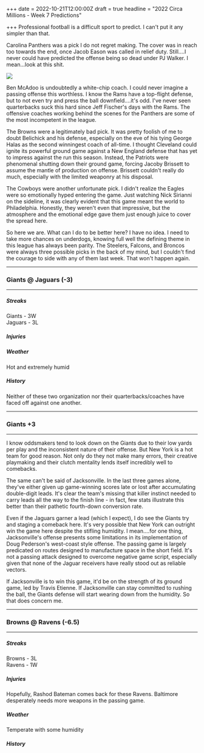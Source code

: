 +++
date = 2022-10-21T12:00:00Z
draft = true
headline = "2022 Circa Millions - Week 7 Predictions"

+++
Professional football is a difficult sport to predict. I can't put it any simpler than that.

Carolina Panthers was a pick I do not regret making. The cover was in reach too towards the end, once Jacob Eason was called in relief duty. Still....I never could have predicted the offense being so dead under PJ Walker. I mean...look at this shit.

![](/uploads/pass-chart_wal291489_2022-reg-6_1665970672299.jpeg)

Ben McAdoo is undoubtedly a white-chip coach. I could never imagine a passing offense this worthless. I know the Rams have a top-flight defense, but to not even try and press the ball downfield....it's odd. I've never seen quarterbacks suck this hard since Jeff Fischer's days with the Rams. The offensive coaches working behind the scenes for the Panthers are some of the most incompetent in the league.

The Browns were a legitimately bad pick. It was pretty foolish of me to doubt Belichick and his defense, especially on the eve of his tying George Halas as the second winningest coach of all-time. I thought Cleveland could ignite its powerful ground game against a New England defense that has yet to impress against the run this season. Instead, the Patriots were phenomenal shutting down their ground game, forcing Jacoby Brissett to assume the mantle of production on offense. Brissett couldn't really do much, especially with the limited weaponry at his disposal.

The Cowboys were another unfortunate pick. I didn't realize the Eagles were so emotionally hyped entering the game. Just watching Nick Sirianni on the sideline, it was clearly evident that this game meant the world to Philadelphia. Honestly, they weren't even that impressive, but the atmosphere and the emotional edge gave them just enough juice to cover the spread here.

So here we are. What can I do to be better here? I have no idea. I need to take more chances on underdogs, knowing full well the defining theme in this league has always been parity. The Steelers, Falcons, and Broncos were always three possible picks in the back of my mind, but I couldn't find the courage to side with any of them last week. That won't happen again.

***

### Giants @ Jaguars (-3)

***

##### _Streaks_

Giants - 3W  
Jaguars - 3L

##### _Injuries_

##### _Weather_

Hot and extremely humid

##### _History_

Neither of these two organization nor their quarterbacks/coaches have faced off against one another.

***

### Giants +3

***

I know oddsmakers tend to look down on the Giants due to their low yards per play and the inconsistent nature of their offense. But New York is a hot team for good reason. Not only do they not make many errors, their creative playmaking and their clutch mentality lends itself incredibly well to comebacks.

The same can't be said of Jacksonville. In the last three games alone, they've either given up game-winning scores late or lost after accumulating double-digit leads. It's clear the team's missing that killer instinct needed to carry leads all the way to the finish line - in fact, few stats illustrate this better than their pathetic fourth-down conversion rate.  

Even if the Jaguars garner a lead (which I expect), I do see the Giants try and staging a comeback here. It's very possible that New York can outright win the game here despite the stifling humidity. I mean....for one thing, Jacksonville's offense presents some limitations in its implementation of Doug Pederson's west-coast style offense. The passing game is largely predicated on routes designed to manufacture space in the short field. It's not a passing attack designed to overcome negative game script, especially given that none of the Jaguar receivers have really stood out as reliable vectors.

If Jacksonville is to win this game, it'd be on the strength of its ground game, led by Travis Etienne. If Jacksonville can stay committed to rushing the ball, the Giants defense will start wearing down from the humidity. So that does concern me.

***

### Browns @ Ravens (-6.5)

***

##### _Streaks_

Browns - 3L  
Ravens - 1W

##### _Injuries_

Hopefully, Rashod Bateman comes back for these Ravens. Baltimore desperately needs more weapons in the passing game.

##### _Weather_

Temperate with some humidity

##### _History_